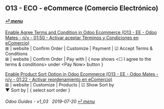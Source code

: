 ## O13 - ECO - eCommerce (Comercio Electrónico)
#### [_&#x23CE; menu_](/README.md)  

[Enable Agree Terms and Condition in Odoo Ecommerce (O13 - EE - Odoo Mates - n/v - 01:50 - Activar aceptar Términos y Condiciones en eComercio)](https://youtube.com/embed/KntH3ZHd9dE?autoplay=1&start=0&end=0&rel=0)  
&#x229E; | website | Confirm Order | Customize | Payment | &#x2611; Accept Terms & Conditions  
&#x229E; | website | Confirm Order | Pay with | { now shows \<&#x2610; I agree to the terms & conditions\> under \<Pay Now\> button }

[Enable Product Sort Option in Odoo Ecommerce (O13 - EE - Odoo Mates - n/v - 01:22 - Activar reordenamiento en eComercio)](https://youtube.com/embed/Oe5zPbHGdjk?autoplay=1&start=0&end=0&rel=0)  
&#x229E; | website | Customize | Products | &#x2611; Show Sort by  
&#x25BC; Sort by | { select sort order }

######     Odoo Guides - v1_03 &nbsp; 2019-07-20  [_&#x23CE; menu_](/README.md)  
